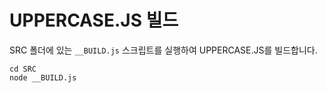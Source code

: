 # UPPERCASE.JS 빌드
SRC 폴더에 있는 `__BUILD.js` 스크립트를 실행하여 UPPERCASE.JS를 빌드합니다.

```
cd SRC
node __BUILD.js
```
